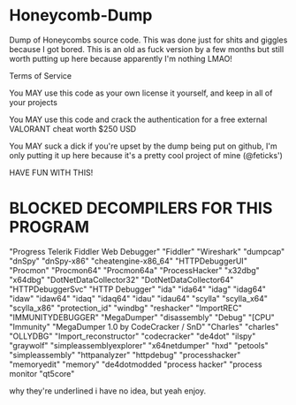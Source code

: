 # Honeycomb-Dump
Dump of Honeycombs source code. This was done just for shits and giggles because I got bored. This is an old as fuck version by a few months but still worth putting up here because apparently I'm nothing LMAO!

Terms of Service

You MAY use this code as your own license it yourself, and keep in all of your projects

You MAY use this code and crack the authentication for a free external VALORANT cheat worth $250 USD

You MAY suck a dick if you're upset by the dump being put on github, I'm only putting it up here because it's a pretty cool project of mine (@feticks')

HAVE FUN WITH THIS!

# BLOCKED DECOMPILERS FOR THIS PROGRAM

"Progress Telerik Fiddler Web Debugger"
"Fiddler"
"Wireshark"
"dumpcap"
"dnSpy"
"dnSpy-x86"
"cheatengine-x86_64"
"HTTPDebuggerUI"
"Procmon"
"Procmon64"
"Procmon64a"
"ProcessHacker"
"x32dbg"
"x64dbg"
"DotNetDataCollector32"
"DotNetDataCollector64"
"HTTPDebuggerSvc"
"HTTP Debugger"
"ida"
"ida64"
"idag"
"idag64"
"idaw"
"idaw64"
"idaq"
"idaq64"
"idau"
"idau64"
"scylla"
"scylla_x64"
"scylla_x86"
"protection_id"
"windbg"
"reshacker"
"ImportREC"
"IMMUNITYDEBUGGER"
"MegaDumper"
"disassembly"
"Debug"
"[CPU"
"Immunity"
"MegaDumper 1.0 by CodeCracker / SnD"
"Charles"
"charles"
"OLLYDBG"
"Import_reconstructor"
"codecracker"
"de4dot"
"ilspy"
"graywolf"
"simpleassemblyexplorer"
"x64netdumper"
"hxd"
"petools"
"simpleassembly"
"httpanalyzer"
"httpdebug"
"processhacker"
"memoryedit"
"memory"
"de4dotmodded
"process hacker"
"process monitor
"qt5core"

why they're underlined i have no idea, but yeah enjoy.
